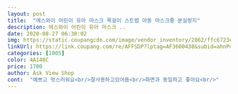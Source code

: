 ```yaml
---
layout: post 
title:  "에스와이 어린이 유아 마스크 목걸이 스트랩 아동 마스크줄 분실방지" 
description: 에스와이 어린이 유아 마스크 ..
date: 2020-08-27 06:30:02 
img: https://static.coupangcdn.com/image/vendor_inventory/2862/ffc6723e715c7a8cfaf355d43d3116dd051b77fe6be1e233ce18019b4d76.JPG 
linkUrl: https://link.coupang.com/re/AFFSDP?lptag=AF3600438&subid=ahnPublicAsk&pageKey=1862653785&itemId=3166220926&vendorItemId=71153757317&traceid=V0-113-161255ed35f8fc0b 
categories: [1005] 
color: 4A148C 
price: 1700 
author: Ask View Shop 
cont:  "예쁘고 멋스러워요<br/>잘사용하고있어욤<br/>화면과 동일하고 좋아요<br/>" 
---
```

